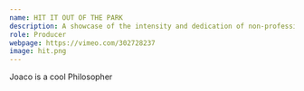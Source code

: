 ```yaml
---
name: HIT IT OUT OF THE PARK
description: A showcase of the intensity and dedication of non-professional athletes.
role: Producer
webpage: https://vimeo.com/302728237
image: hit.png
---
```

Joaco is a cool Philosopher
